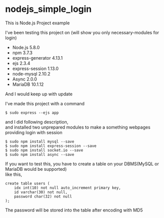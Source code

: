 # nodejs_simple_login
This is Node.js Project example

I've been testing this project on (will show you only necessary-modules for login)

* Node.js 5.8.0
* npm 3.7.3
* express-generator 4.13.1
* ejs 2.3.4
* express-session 1.13.0
* node-mysql 2.10.2
* Async 2.0.0
* MariaDB 10.1.12

And I would keep up with update

I've made this project with a command 
```
$ sudo express --ejs app
```
and I did following description,<br>
and installed two unprepared modules to make a something webpages providing login with session
```
$ sudo npm install mysql --save
$ sudo npm install express-session --save
$ sudo npm install socket.io --save
$ sudo npm install async --save
```

If you want to test this, you have to create a table on your DBMS(MySQL or MariaDB would be supported)<br>
like this,
```
create table users (
 	idx int(10) not null auto_increment primary key,
 	id varchar(30) not null,
 	password char(32) not null
);
```
The password will be stored into the table after encoding with MD5
